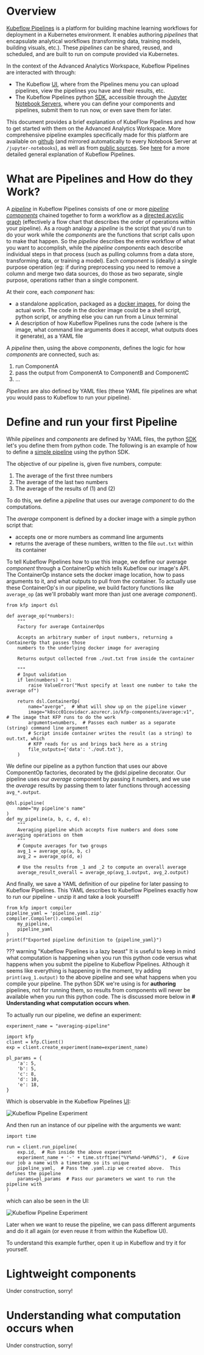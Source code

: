 # Overview

[Kubeflow Pipelines](https://www.kubeflow.org/docs/pipelines/overview/pipelines-overview/) is a platform for building machine learning workflows for deployment in a Kubernetes environment.  It enables authoring *pipelines* that encapsulate analytical workflows (transforming data, training models, building visuals, etc.).  These *pipelines* can be shared, reused, and scheduled, and are built to run on compute provided via Kubernetes. 

In the context of the Advanced Analytics Workspace, Kubeflow Pipelines are interacted with through:

* The Kubeflow [UI](../1-Experiments/Kubeflow.md), where from the Pipelines menu you can upload pipelines, view the pipelines you have and their results, etc.
* The Kubeflow Pipelines python [SDK](https://www.kubeflow.org/docs/pipelines/sdk/sdk-overview/), accessible through the [Jupyter Notebook Servers](../1-Experiments/Kubeflow.md#create-a-server), where you can define your components and pipelines, submit them to run now, or even save them for later.

This document provides a brief explanation of KubeFlow Pipelines and how to get started with them on the Advanced Analytics Workspace.  More comprehensive pipeline examples specifically made for this platform are available on [github](https://github.com/StatCan/jupyter-notebooks) (and mirrored automatically to every Notebook Server at `/jupyter-notebooks`), as well as from [public sources](https://github.com/kubeflow/pipelines/tree/master/samples).  See [here](https://www.kubeflow.org/docs/pipelines/overview/pipelines-overview/) for a more detailed general explanation of Kubeflow Pipelines.
 
# What are Pipelines and How do they Work?

A [*pipeline*](https://www.kubeflow.org/docs/pipelines/overview/concepts/pipeline/) in Kubeflow Pipelines consists of one or more [*pipeline components*](https://www.kubeflow.org/docs/pipelines/overview/concepts/component/) chained together to form a workflow as a [directed acyclic graph](https://en.wikipedia.org/wiki/Directed_acyclic_graph) (effectively a flow chart that describes the order of operations within your pipeline).  As a rough analogy a *pipeline* is the script that you'd run to do your work while the *components* are the functions that script calls upon to make that happen.  So the *pipeline* describes the entire workflow of what you want to accomplish, while the *pipeline components* each describe individual steps in that process (such as pulling columns from a data store, transforming data, or training a model).  Each *component* is (ideally) a single purpose operation (eg: if during preprocessing you need to remove a column and merge two data sources, do those as two separate, single purpose, operations rather than a single component.  

At their core, each *component* has:
 
 *  a standalone application, packaged as a [docker images](https://docs.docker.com/get-started/), for doing the actual work.  The code in the docker image could be a shell script, python script, or anything else you can run from a Linux terminal
 *  A description of how Kubeflow Pipelines runs the code (where is the image, what command line arguments does it accept, what outputs does it generate), as a YAML file
 
A *pipeline* then, using the above *components*, defines the logic for how *components* are connected, such as:
 
 1. run ComponentA
 1. pass the output from ComponentA to ComponentB and ComponentC
 1. ...
 
*Pipelines* are also defined by YAML files (these YAML file pipelines are what you would pass to Kubeflow to run your pipeline).
 
# Define and run your first Pipeline

While *pipelines* and *components* are defined by YAML files, the python [SDK](https://www.kubeflow.org/docs/pipelines/sdk/sdk-overview/) let's you define them from python code.  The following is an example of how to define a [simple pipeline](https://github.com/StatCan/jupyter-notebooks/blob/master/kfp-basics/average_with_docker_components.ipynb) using the python SDK.  

The objective of our pipeline is, given five numbers, compute:

1. The average of the first three numbers
1. The average of the last two numbers
3. The average of the results of (1) and (2) 

To do this, we define a *pipeline* that uses our average *component* to do the computations.  

The *average* component is defined by a docker image with a simple python script that:
 * accepts one or more numbers as command line arguments 
 * returns the average of these numbers, written to the file `out.txt` within its container

To tell Kubeflow Pipelines how to use this image, we define our average *component* through a ContainerOp which tells Kubeflow our image's API.  The ContainerOp instance sets the docker image location, how to pass arguments to it, and what outputs to pull from the container.  To actually use these ContainerOp's in our pipeline, we build factory functions like `average_op` (as we'll probably want more than just one average *component*).  

```
from kfp import dsl

def average_op(*numbers):
    """
    Factory for average ContainerOps
    
    Accepts an arbitrary number of input numbers, returning a ContainerOp that passes those
    numbers to the underlying docker image for averaging
    
    Returns output collected from ./out.txt from inside the container

    """
    # Input validation
    if len(numbers) < 1:
        raise ValueError("Must specify at least one number to take the average of")
        
    return dsl.ContainerOp(
        name="averge",  # What will show up on the pipeline viewer
        image="k8scc01covidacr.azurecr.io/kfp-components/average:v1",  # The image that KFP runs to do the work
        arguments=numbers,  # Passes each number as a separate (string) command line argument
        # Script inside container writes the result (as a string) to out.txt, which 
        # KFP reads for us and brings back here as a string
        file_outputs={'data': './out.txt'},  
    )
```

We define our pipeline as a python function that uses our above ComponentOp factories, decorated by the @dsl.pipeline decorator.  Our pipeline uses our *average* component by passing it numbers, and we use the *average* results by passing them to later functions through accessing `avg_*.output`.

```
@dsl.pipeline(
    name="my pipeline's name"
)
def my_pipeline(a, b, c, d, e):
    """
    Averaging pipeline which accepts five numbers and does some averaging operations on them
    """
    # Compute averages for two groups
    avg_1 = average_op(a, b, c)
    avg_2 = average_op(d, e)
    
    # Use the results from _1 and _2 to compute an overall average
    average_result_overall = average_op(avg_1.output, avg_2.output)
```

And finally, we save a YAML definition of our pipeline for later passing to Kubeflow Pipelines.  This YAML describes to Kubeflow Pipelines exactly how to run our pipeline - unzip it and take a look yourself!

```
from kfp import compiler
pipeline_yaml = 'pipeline.yaml.zip'
compiler.Compiler().compile(
    my_pipeline,
    pipeline_yaml
)
print(f"Exported pipeline definition to {pipeline_yaml}")
```

??? warning "Kubeflow Pipelines is a lazy beast"
    It is useful to keep in mind what computation is happening when you run this python code versus what happens when you submit the pipeline to Kubeflow Pipelines.  Although it seems like everything is happening in the moment, try adding `print(avg_1.output)` to the above pipeline and see what happens when you compile your pipeline.  The python SDK we're using is for **authoring** pipelines, not for running them, so results from components will never be available when you run this python code.  The is discussed more below in **# Understanding what computation occurs when**.

To actually run our pipeline, we define an experiment:

```
experiment_name = "averaging-pipeline"

import kfp
client = kfp.Client()
exp = client.create_experiment(name=experiment_name)

pl_params = {
    'a': 5,
    'b': 5,
    'c': 8,
    'd': 10,
    'e': 18,
}

```

Which is observable in the Kubeflow Pipelines [UI](../1-Experiments/Kubeflow.md):

![Kubeflow Pipeline Experiment](../images/kfp_experiment.png)

And then run an instance of our pipeline with the arguments we want:

```
import time

run = client.run_pipeline(
    exp.id,  # Run inside the above experiment
    experiment_name + '-' + time.strftime("%Y%m%d-%H%M%S"),  # Give our job a name with a timestamp so its unique
    pipeline_yaml,  # Pass the .yaml.zip we created above.  This defines the pipeline
    params=pl_params  # Pass our parameters we want to run the pipeline with
)
```

which can also be seen in the UI:

![Kubeflow Pipeline Experiment](../images/kfp_experiment.png)

Later when we want to reuse the pipeline, we can pass different arguments and do it all again (or even reuse it from within the Kubeflow UI).

To understand this example further, open it up in Kubeflow and try it for yourself.

# Lightweight components

Under construction, sorry!

# Understanding what computation occurs when

Under construction, sorry!
